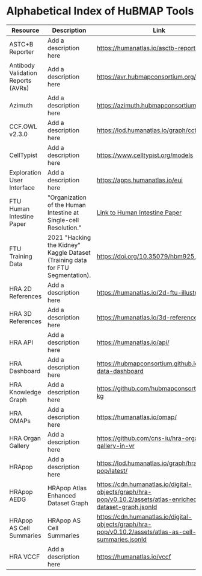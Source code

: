 # Alphabetical Index of HuBMAP Tools

| Resource       | Description            | Link   |
| -------------- | ---------------------- |------------------------------------|
| ASTC+B Reporter | Add a description here |https://humanatlas.io/asctb-reporter|
| Antibody Validation Reports (AVRs) | Add a description here |https://avr.hubmapconsortium.org/|
| Azimuth |  Add a description here |https://azimuth.hubmapconsortium.org/|
| CCF.OWL v2.3.0 | Add a description here |https://lod.humanatlas.io/graph/ccf|
| CellTypist | Add a description here | https://www.celltypist.org/models|
| Exploration User Interface | Add a description here | https://apps.humanatlas.io/eui |
| FTU Human Intestine Paper | "Organization of the Human Intestine at Single-cell Resolution." | [Link to Human Intestine Paper](https://portal.hubmapconsortium.org/browse/publication/77ab35880329b5932380104aa58795a4) |
| FTU Training Data | 2021 "Hacking the Kidney" Kaggle Dataset (Training data for FTU Segmentation). | https://doi.org/10.35079/hbm925.sgxl.596 |
| HRA 2D References | Add a description here | https://humanatlas.io/2d-ftu-illustrations |
| HRA 3D References | Add a description here | https://humanatlas.io/3d-reference-library |
| HRA API | Add a description here | https://humanatlas.io/api/ |
| HRA Dashboard | Add a description here | https://hubmapconsortium.github.io/hra-data-dashboard |
| HRA Knowledge Graph | Add a description here | https://github.com/hubmapconsortium/hra-kg |
| HRA OMAPs | Add a description here | https://humanatlas.io/omap/ |
| HRA Organ Gallery | Add a description here | https://github.com/cns-iu/hra-organ-gallery-in-vr |
| HRApop | Add a description here | https://lod.humanatlas.io/graph/hra-pop/latest/ |
| HRApop AEDG | HRApop Atlas Enhanced Dataset Graph | https://cdn.humanatlas.io/digital-objects/graph/hra-pop/v0.10.2/assets/atlas-enriched-dataset-graph.jsonId |
| HRApop AS Cell Summaries | HRApop AS Cell Summaries | https://cdn.humanatlas.io/digital-objects/graph/hra-pop/v0.10.2/assets/atlas-as-cell-summaries.jsonId |
| HRA VCCF | Add a description here | https://humanatlas.io/vccf |
